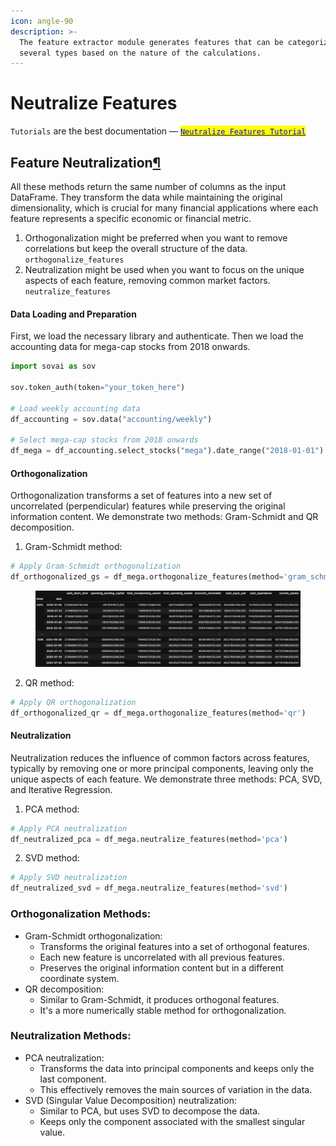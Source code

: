 ```yaml
---
icon: angle-90
description: >-
  The feature extractor module generates features that can be categorized into
  several types based on the nature of the calculations.
---
```


# Neutralize Features

`Tutorials` are the best documentation — [<mark style="color:blue;">`Neutralize Features Tutorial`</mark>](https://colab.research.google.com/github/sovai-research/sovai-public/blob/main/notebooks/computational/Feature%20Neutralization.ipynb)

## Feature Neutralization[¶](http://localhost:8888/lab/tree/notebooks/computational/Feature%20Neutralization.ipynb#Feature-Neutralization) <a href="#feature-neutralization" id="feature-neutralization"></a>

All these methods return the same number of columns as the input DataFrame. They transform the data while maintaining the original dimensionality, which is crucial for many financial applications where each feature represents a specific economic or financial metric.

1. Orthogonalization might be preferred when you want to remove correlations but keep the overall structure of the data. `orthogonalize_features`
2. Neutralization might be used when you want to focus on the unique aspects of each feature, removing common market factors. `neutralize_features`

#### Data Loading and Preparation

First, we load the necessary library and authenticate. Then we load the accounting data for mega-cap stocks from 2018 onwards.

```python
import sovai as sov

sov.token_auth(token="your_token_here")

# Load weekly accounting data
df_accounting = sov.data("accounting/weekly")

# Select mega-cap stocks from 2018 onwards
df_mega = df_accounting.select_stocks("mega").date_range("2018-01-01")
```

#### Orthogonalization

Orthogonalization transforms a set of features into a new set of uncorrelated (perpendicular) features while preserving the original information content. We demonstrate two methods: Gram-Schmidt and QR decomposition.

1. Gram-Schmidt method:

```python
# Apply Gram-Schmidt orthogonalization
df_orthogonalized_gs = df_mega.orthogonalize_features(method='gram_schmidt')
```

<figure><img src="../.gitbook/assets/neutralize_features_1 (2).png" alt=""><figcaption></figcaption></figure>

2. QR method:

```python
# Apply QR orthogonalization
df_orthogonalized_qr = df_mega.orthogonalize_features(method='qr')
```

#### Neutralization

Neutralization reduces the influence of common factors across features, typically by removing one or more principal components, leaving only the unique aspects of each feature. We demonstrate three methods: PCA, SVD, and Iterative Regression.

1. PCA method:

```python
# Apply PCA neutralization
df_neutralized_pca = df_mega.neutralize_features(method='pca')
```

2. SVD method:

```python
# Apply SVD neutralization
df_neutralized_svd = df_mega.neutralize_features(method='svd')
```

### Orthogonalization Methods:

* Gram-Schmidt orthogonalization:
  * Transforms the original features into a set of orthogonal features.
  * Each new feature is uncorrelated with all previous features.
  * Preserves the original information content but in a different coordinate system.
* QR decomposition:
  * Similar to Gram-Schmidt, it produces orthogonal features.
  * It's a more numerically stable method for orthogonalization.

### Neutralization Methods:

* PCA neutralization:
  * Transforms the data into principal components and keeps only the last component.
  * This effectively removes the main sources of variation in the data.
* SVD (Singular Value Decomposition) neutralization:
  * Similar to PCA, but uses SVD to decompose the data.
  * Keeps only the component associated with the smallest singular value.
